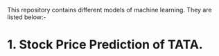 This repository contains different models of machine learning. They are listed below:-
# 1. Stock Price Prediction of TATA.
